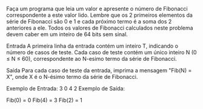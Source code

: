 Faça um programa que leia um valor e apresente o número de Fibonacci correspondente a este valor lido. Lembre que os 2 primeiros elementos da série de Fibonacci são 0 e 1 e cada próximo termo é a soma dos 2 anteriores a ele. Todos os valores de Fibonacci calculados neste problema devem caber em um inteiro de 64 bits sem sinal.

Entrada
A primeira linha da entrada contém um inteiro T, indicando o número de casos de teste. Cada caso de teste contém um único inteiro N (0 ≤ N ≤ 60), correspondente ao N-esimo termo da série de Fibonacci.

Saída
Para cada caso de teste da entrada, imprima a mensagem "Fib(N) = X", onde X é o N-ésimo termo da série de Fibonacci.

Exemplo de Entrada:
3
0
4
2
Exemplo de Saída:

Fib(0) = 0
Fib(4) = 3
Fib(2) = 1
